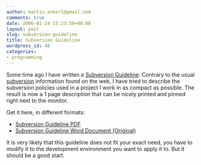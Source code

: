 ```yaml
---
author: martin.ankerl@gmail.com
comments: true
date: 2006-01-24 15:23:59+00:00
layout: post
slug: subversion-guideline
title: Subversion Guideline
wordpress_id: 48
categories:
- programming
---
```


Some time ago I have written a [Subversion Guideline](/files/2006/01/SubversionGuideline.pdf). Contrary to the usual [subversion](http://subversion.tigris.org/) information found on the web, I have tried to describe the subversion policies used in a project I work in as compact as possible. The result is now a 1 page description that can be nicely printed and pinned right next to the monitor.

Get it here, in different formats:
	
  * [Subversion Guideline PDF](/files/2006/01/SubversionGuideline.pdf)
  * [Subversion Guideline Word Document (Original)](/files/2006/01/SubversionGuideline.doc)

It is very likely that this guideline does not fit your exact need, you have to modify it to the development environment you want to apply it to. But it should be a good start.

